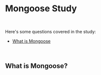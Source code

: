 # Mongoose Study

<br>

Here's some questions covered in the study:

* [What is Mongoose](#)

<br>

## What is Mongoose?

<br>

